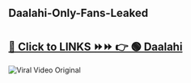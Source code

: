 
 ## Daalahi-Only-Fans-Leaked

# <h2><a href="https://clipsfans.com/Daalahi&ref=git">🔗 Click to LINKS ⏩⏩ 👉 🟢 Daalahi </a></h2>

<a href="https://clipsfans.com/Daalahi&ref=git" rel="nofollow" data-target="animated-image.originalLink"><img src="https://i.ibb.co.com/xMMVF88/686577567.gif" alt="Viral Video Original" style="max-width: 100%; display: inline-block;" data-target="animated-image.originalImage"></a>
